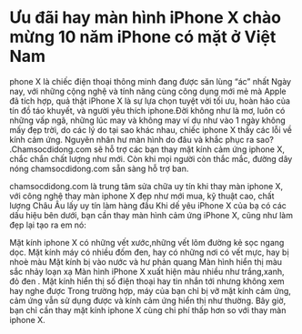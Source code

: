 # Ưu đãi hay màn hình iPhone X chào mừng 10 năm iPhone có mặt ở Việt Nam
phone X là chiếc điện thoại thông minh đang được săn lùng “ác” nhất Ngày nay, với những cộng nghệ và tính năng cùng công dụng mới mẻ mà Apple đã tích hợp, quả thật iPhone X là sự lựa chọn tuyệt vời tối ưu, hoàn hảo của tín đồ táo khuyết, và người yêu thích iphone.Đời không như là mơ, luôn có những vấp ngã, những lúc may và không may ví dụ như vào 1 ngày không mấy đẹp trời, do các lý do tại sao khác nhau, chiếc iphone X thấy các lỗi về kính cảm ứng. Nguyên nhân hư màn hình do đâu và khắc phục ra sao? .Chamsocdidong.com sẽ hỗ trợ các bạn thay mặt kính cảm ứng iphone X, chắc chắn chất lượng như mới. Còn khi mọi người còn thắc mắc, đường dây nóng chamsocdidong.com sẵn sàng hỗ trợ ban.

chamsocdidong.com là trung tâm sửa chữa uy tín khi thay màn iphone X, với công nghệ thay màn iphone X đẹp như mới mua, kỹ thuật cao, chất lượng Châu Âu lấy uy tín làm hàng đầu
Khi dế yêu iPhone X của bạ có các dấu hiệu bên dưới, bạn cần thay màn hình cảm ứng iPhone X, cũng như làm đẹp lại tạo ra em nó:

Mặt kính iphone X có những vết xước,những vết lõm đường kẻ sọc ngang dọc.
Mặt kính máy có nhiều đốm đen, hay có những nơi có vết mực, hay bị nhoè màu
Mặt kính bị vào nước và hư phản quang
Màn hình hiển thị màu sắc nhảy loạn xạ
Màn hình iPhone X xuất hiện màu nhiều như trắng,xanh, đỏ đen .
Mặt kính hiển thị số điện thoại hay tin nhắn tới nhưng không xem hay nghe được
Trong trường hợp, máy của bạn chỉ bị vỡ mặt kính cảm ứng, cảm ứng vẫn sử dụng được và kính cảm ứng hiển thị như thường. Bây giờ, bạn chỉ cần thay mặt kính iphone X cùng chi phí thấp hơn so với thay màn iphone X.
